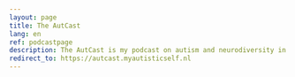 ```yaml
---
layout: page
title: The AutCast
lang: en
ref: podcastpage
description: The AutCast is my podcast on autism and neurodiversity in general. With this podcast I try in my own way to explain different topics as I discuss them here on my blog.
redirect_to: https://autcast.myautisticself.nl
---
```

